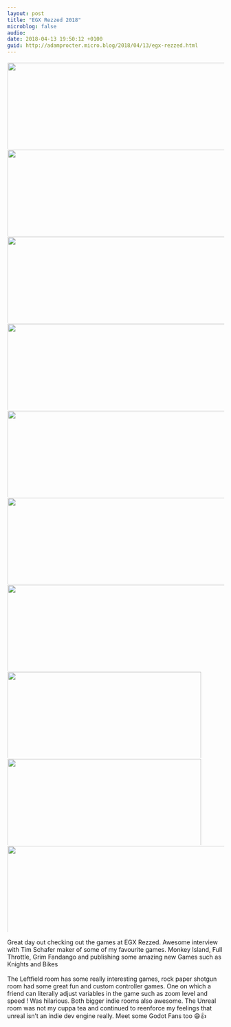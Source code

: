 ```yaml
---
layout: post
title: "EGX Rezzed 2018"
microblog: false
audio: 
date: 2018-04-13 19:50:12 +0100
guid: http://adamprocter.micro.blog/2018/04/13/egx-rezzed.html
---
```



<a href="http://discursive.adamprocter.co.uk/uploads/2018/b38ec80476.jpg"><img src="http://discursive.adamprocter.co.uk/uploads/2018/b38ec80476.jpg" width="0" height="0" style="display: inline-block; max-height: 200px; width: auto; padding: 1px;" class="sunlit_image" /></a><a href="http://discursive.adamprocter.co.uk/uploads/2018/8a83781470.jpg"><img src="http://discursive.adamprocter.co.uk/uploads/2018/8a83781470.jpg" width="600" height="600" style="display: inline-block; max-height: 200px; width: auto; padding: 1px;" class="sunlit_image" /></a><a href="http://discursive.adamprocter.co.uk/uploads/2018/63fb3b7823.jpg"><img src="http://discursive.adamprocter.co.uk/uploads/2018/63fb3b7823.jpg" width="600" height="600" style="display: inline-block; max-height: 200px; width: auto; padding: 1px;" class="sunlit_image" /></a><a href="http://discursive.adamprocter.co.uk/uploads/2018/25ed04cf07.jpg"><img src="http://discursive.adamprocter.co.uk/uploads/2018/25ed04cf07.jpg" width="450" height="600" style="display: inline-block; max-height: 200px; width: auto; padding: 1px;" class="sunlit_image" /></a><a href="http://discursive.adamprocter.co.uk/uploads/2018/918cd2a6a9.jpg"><img src="http://discursive.adamprocter.co.uk/uploads/2018/918cd2a6a9.jpg" width="450" height="600" style="display: inline-block; max-height: 200px; width: auto; padding: 1px;" class="sunlit_image" /></a><a href="http://discursive.adamprocter.co.uk/uploads/2018/11744100ec.jpg"><img src="http://discursive.adamprocter.co.uk/uploads/2018/11744100ec.jpg" width="450" height="600" style="display: inline-block; max-height: 200px; width: auto; padding: 1px;" class="sunlit_image" /></a><a href="http://discursive.adamprocter.co.uk/uploads/2018/7f799ecab6.jpg"><img src="http://discursive.adamprocter.co.uk/uploads/2018/7f799ecab6.jpg" width="450" height="600" style="display: inline-block; max-height: 200px; width: auto; padding: 1px;" class="sunlit_image" /></a><a href="http://discursive.adamprocter.co.uk/uploads/2018/d7ff7d921a.jpg"><img src="http://discursive.adamprocter.co.uk/uploads/2018/d7ff7d921a.jpg" width="450" height="600" style="display: inline-block; max-height: 200px; width: auto; padding: 1px;" class="sunlit_image" /></a><a href="http://discursive.adamprocter.co.uk/uploads/2018/2addd4acc9.jpg"><img src="http://discursive.adamprocter.co.uk/uploads/2018/2addd4acc9.jpg" width="600" height="450" style="display: inline-block; max-height: 200px; width: auto; padding: 1px;" class="sunlit_image" /></a><a href="http://discursive.adamprocter.co.uk/uploads/2018/9be7bef505.jpg"><img src="http://discursive.adamprocter.co.uk/uploads/2018/9be7bef505.jpg" width="600" height="450" style="display: inline-block; max-height: 200px; width: auto; padding: 1px;" class="sunlit_image" /></a><a href="http://discursive.adamprocter.co.uk/uploads/2018/f9286c4241.jpg"><img src="http://discursive.adamprocter.co.uk/uploads/2018/f9286c4241.jpg" width="450" height="600" style="display: inline-block; max-height: 200px; width: auto; padding: 1px;" class="sunlit_image" /></a>

Great day out checking out the games at EGX Rezzed. Awesome interview with Tim Schafer maker of some of my favourite games. Monkey Island, Full Throttle, Grim Fandango and publishing some amazing new Games such as Knights and Bikes<br /><br /> The Leftfield room has some really interesting games, rock paper shotgun room had some great fun and custom controller games. One on which a friend can literally adjust variables in the game such as zoom level and speed ! Was hilarious. Both bigger indie rooms also awesome. The Unreal room was not my cuppa tea and continued to reenforce my feelings that unreal isn’t an indie dev engine really. Meet some Godot Fans too 😄👍

